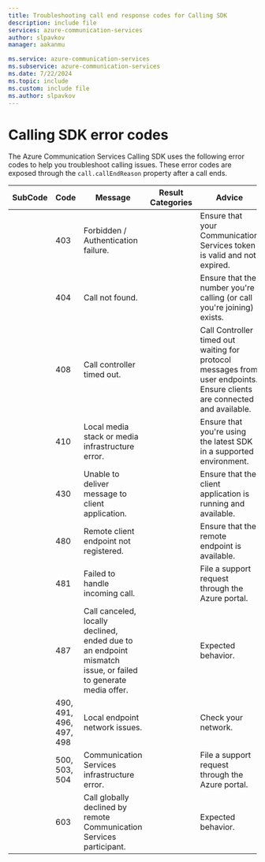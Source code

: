 ```yaml
---
title: Troubleshooting call end response codes for Calling SDK
description: include file
services: azure-communication-services
author: slpavkov
manager: aakanmu

ms.service: azure-communication-services
ms.subservice: azure-communication-services
ms.date: 7/22/2024
ms.topic: include
ms.custom: include file
ms.author: slpavkov
---
```

# Calling SDK error codes

The Azure Communication Services Calling SDK uses the following error codes to help you troubleshoot calling issues. These error codes are exposed through the `call.callEndReason` property after a call ends.

| SubCode | Code | Message | Result Categories | Advice |
|--- |--- |--- |--- |--- |
| | 403 | Forbidden / Authentication failure. | | Ensure that your Communication Services token is valid and not expired. |
| | 404 | Call not found. | | Ensure that the number you're calling (or call you're joining) exists. |
| | 408 | Call controller timed out. | | Call Controller timed out waiting for protocol messages from user endpoints. Ensure clients are connected and available. |
| | 410 | Local media stack or media infrastructure error. | | Ensure that you're using the latest SDK in a supported environment. |
| | 430 | Unable to deliver message to client application. | | Ensure that the client application is running and available. |
| | 480 | Remote client endpoint not registered. | | Ensure that the remote endpoint is available. |
| | 481 | Failed to handle incoming call. | | File a support request through the Azure portal. |
| | 487 | Call canceled, locally declined, ended due to an endpoint mismatch issue, or failed to generate media offer. | | Expected behavior. |
| | 490, 491, 496, 497, 498 | Local endpoint network issues. | | Check your network. |
| | 500, 503, 504 | Communication Services infrastructure error. | | File a support request through the Azure portal. |
| | 603 | Call globally declined by remote Communication Services participant. | | Expected behavior. |

